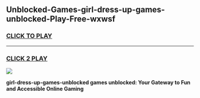 
## Unblocked-Games-girl-dress-up-games-unblocked-Play-Free-wxwsf
<h3>
<a href="https://premium76.site?title=girl-dress-up-games-unblocked&ref=18A1">CLICK TO PLAY</a></h3>
<hr>

<h3>
<a href="https://premium76.site?title=girl-dress-up-games-unblocked&ref=18A1">CLICK 2 PLAY</a>
  
</h3>

<a href="https://premium76.site?title=girl-dress-up-games-unblocked&ref=18A1"><img src="https://clearcache.store/games.png"></a>


**girl-dress-up-games-unblocked games unblocked: Your Gateway to Fun and Accessible Online Gaming**
